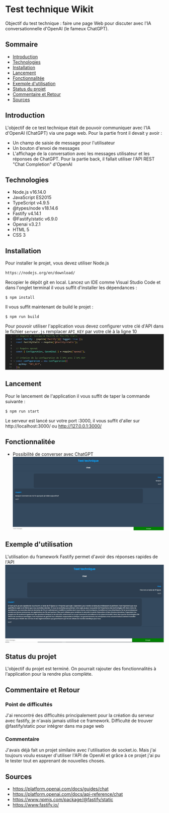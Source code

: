 # Test technique Wikit
Objectif du test technique : faire une page Web pour discuter avec l'IA conversationnelle d'OpenAI (le fameux ChatGPT).
## Sommaire
* [Introduction](#Introduction)
* [Technologies](#Technologies)
* [Installation](#Installation)
* [Lancement](##Lancement)
* [Fonctionnalitée](#Fonctionnalitée)
* [Exemple d'utilisation](#Exemple%20d'utilisation)
* [Status du projet](#Status%20du%20projet)
* [Commentaire et Retour](#Commentaire%20et%20Retour)
* [Sources](#Sources)

## Introduction
L'objectif de ce test technique était de pouvoir communiquer avec l'IA d'OpenAI (ChatGPT) via une page web.
Pour la partie front il devait y avoir :
* Un champ de saisie de message pour l'utilisateur
* Un bouton d'envoi de messages
* L'affichage de la conversation avec les messages utilisateur et les réponses de ChatGPT.
Pour la partie back, il fallait utiliser l'API REST "Chat Completion" d'OpenAI

## Technologies
* Node.js v16.14.0
* JavaScript ES2015
* TypeScript v4.9.5
* @types/node v18.14.6
* Fastify v4.14.1
* @Fastify/static v6.9.0
* Openai v3.2.1
* HTML 5 
* CSS 3

## Installation
Pour installer le projet, vous devez utiliser Node.js 
```
https://nodejs.org/en/download/
```
Recopier le dépôt git en local.
Lancez un IDE comme Visual Studio Code et dans l'onglet terminal il vous suffit d'installer les dépendances :
```
$ npm install
```
Il vous suffit maintenant de build le projet :
```
$ npm run build
```
Pour pouvoir utiliser l'application vous devez configurer votre clé d'API dans le fichier `server.js` remplacer `API_KEY` par votre clé à la ligne 10
![Change API KEY](./img/api_key.jpg)

## Lancement
Pour le lancement de l'application il vous suffit de taper la commande suivante :
```
$ npm run start
```
Le serveur est lancé sur votre port :3000, il vous suffit d'aller sur http://localhost:3000/ ou http://127.0.0.1:3000/

## Fonctionnalitée
* Possibilité de converser avec ChatGPT
![Chat Web Page](./img/chat.jpg)

## Exemple d'utilisation
L'utilisation du framework Fastify permet d'avoir des réponses rapides de l'API
![Exemple d'utilisation](./img/exempleUse.jpg)

## Status du projet
L'objectif du projet est terminé.
On pourrait rajouter des fonctionnalités à l'application pour la rendre plus complète.

## Commentaire et Retour
### Point de difficultés
J'ai rencontré des difficultés principalement pour la création du serveur avec fastify, je n'avais jamais utilisé ce framework. Difficulté de trouver @fastify/static pour intégrer dans ma page web

### Commentaire
J'avais déjà fait un projet similaire avec l'utilisation de socket.io. Mais j'ai toujours voulu essayer d'utiliser l'API de OpenAI et grâce à ce projet j'ai pu le tester tout en apprenant de nouvelles choses.

## Sources
* https://platform.openai.com/docs/guides/chat 
* https://platform.openai.com/docs/api-reference/chat 
* https://www.npmjs.com/package/@fastify/static
* https://www.fastify.io/

